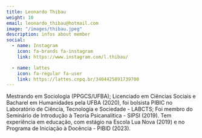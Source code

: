 ```yaml
---
title: Leonardo Thibau
weight: 10
email: leonardo_thibau@hotmail.com
image: "/images/thibau.jpeg"
description: infos about member
social:
  - name: Instagram
    icon: fa-brands fa-instagram
    link: https://www.instagram.com/l.thibau/

  - name: lattes
    icon: fa-regular fa-user
    link: https://lattes.cnpq.br/3404425891739700
---
```


Mestrando em Sociologia (PPGCS/UFBA); Licenciado em Ciências Sociais e Bacharel em Humanidades pela UFBA (2020), foi bolsista PIBIC no Laboratório de Ciência, Tecnologia e Sociedade - LABCTS; Foi membro do Seminário de Introdução à Teoria Psicanalítica - SIPSI (2019). Tem experiência em educação, com estágio na Escola Lua Nova (2019) e no Programa de Iniciação à Docência - PIBID (2023).